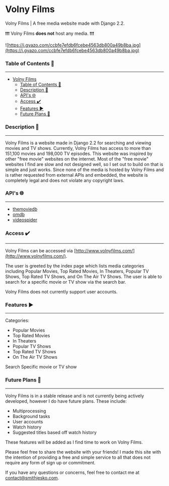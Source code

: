 # Volny Films

Volny Films | A free media website made with Django 2.2.

❗❗❗ Volny Films **does not** host any media. ❗❗❗

![https://i.gyazo.com/ccbfe7efdb6fcebe4563db800a49b8ba.jpg](https://i.gyazo.com/ccbfe7efdb6fcebe4563db800a49b8ba.jpg)

### Table of Contents 📜

---

- [Volny Films](#volny-films)
    - [Table of Contents 📜](#table-of-contents-)
    - [Description 📘](#description-)
    - [API's 🌐](#apis-)
    - [Access ✔️](#access-️)
    - [Features ▶️](#features-️)
    - [Future Plans 🚀](#future-plans-)

### Description 📘

---

Volny Films is a website made in Django 2.2 for searching and viewing movies and TV shows. Currently, Volny Films has access to more than 151,100 movies and 198,000 TV episodes. This website was inspired by other "free movie" websites on the internet. Most of the "free movie" websites I find are slow and not designed well, so I set out to build on that is simple and just works. Since none of the media is hosted by Volny Films and is rather requested from external APIs and embedded, the website is completely legal and does not violate any copyright laws.

### API's 🌐

---

- [themoviedb](https://www.themoviedb.org/documentation/api)
- [omdb](https://www.omdbapi.com/)
- [videospider](https://videospider.in/account.php)

### Access ✔️

---

Volny Films can be accessed via [http://www.volnyfilms.com/](http://www.volnyfilms.com/).

The user is greeted by the index page which lists media categories including Popular Movies, Top Rated Movies, In Theaters, Popular TV Shows, Top Rated TV Shows, and On The Air TV Shows. The user is able to search for a specific movie or TV show via the search bar.

Volny Films does not currently support user accounts.

### Features ▶️

---

Categories:

- Popular Movies
- Top Rated Movies
- In Theaters
- Popular TV Shows
- Top Rated TV Shows
- On The Air TV Shows

Search Specific movie or TV show

### Future Plans 🚀

---

Volny Films is in a stable release and is not currently being actively developed, however I do have future plans. These include:

- Multiprocessing
- Background tasks
- User accounts
- Watch history
- Suggested titles based off watch history

These features will be added as I find time to work on Volny Films.

Please feel free to share the website with your friends! I made this site with the intention of providing a free and simple service to all that does not require any form of sign up or commitment.

If you have any questions or concerns, feel free to contact me at <contact@smithjesko.com>.